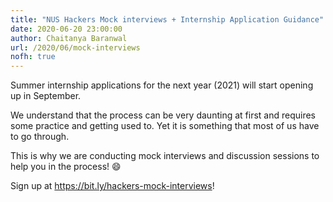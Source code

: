 ```yaml
---
title: "NUS Hackers Mock interviews + Internship Application Guidance"
date: 2020-06-20 23:00:00
author: Chaitanya Baranwal
url: /2020/06/mock-interviews
nofh: true
---
```


Summer internship applications for the next year (2021) will start opening up in September.

We understand that the process can be very daunting at first and requires some practice and getting used to. Yet it is something that most of us have to go through.

This is why we are conducting mock interviews and discussion sessions to help you in the process! 😄

Sign up at https://bit.ly/hackers-mock-interviews!
